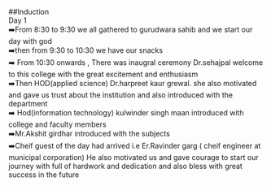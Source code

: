 ##Induction
<br>
Day 1
<br>
➡️From 8:30 to 9:30 we all gathered to gurudwara sahib and we start our day with god 
<br>
➡️then from 9:30 to 10:30 we have our snacks 
<br>
➡️ From 10:30 onwards , There was inaugral ceremony Dr.sehajpal welcome to this college with the great excitement and enthusiasm 
<br>
➡️Then HOD(applied science) Dr.harpreet kaur grewal. she also motivated and gave us trust about the institution and also introduced with the department 
<br>
➡️ Hod(information technology) kulwinder singh maan introduced with college and faculty members 
<br>
➡️Mr.Akshit girdhar introduced with the subjects 
<br>
➡️Cheif guest of the day had arrived i.e Er.Ravinder garg ( cheif engineer at municipal corporation) He also motivated us and gave courage to start our journey with full of hardwork and dedication and also bless with great success in the future 
